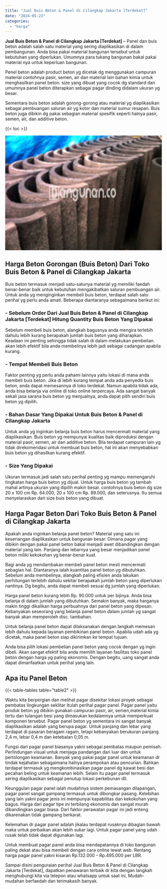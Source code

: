 ```yaml
---
title: "Jual Buis Beton & Panel di Cilangkap Jakarta [Terdekat]"
date: "2024-05-23"
categories: 
  - "harga"
---
```


**Jual Buis Beton & Panel di Cilangkap Jakarta \[Terdekat\]** – Panel dan buis beton adalah salah satu material yang sering diaplikasikan di dalam pembangunan. Anda bisa pakai material bangunan tersebut untuk kebutuhan yang diperlukan. Umumnya para tukang bangunan bakal pakai material nya untuk keperluan bangunan.

Penel beton adalah product beton yg dicetak dg menggunakan campuran material contohnya pasir, semen, air dan material lain bahan kimia untuk menghasilkan panel beton. size yang dibuat yang cocok dg standard dan umumnya panel beton diterapkan sebagai pagar dinding didalam ukuran yg besar.

Sementara buis beton adalah gorong-gorong atau material yg diaplikasikan sebagai pembuangan saluran air yg kotor dan material sumur resapan. Buis beton juga dibikin dg pakai sebagian material spesifik seperti halnya pasir, semen, air, dan additive beton.

{{< toc >}}

![Jual Buis Beton & Panel di Cilangkap Jakarta [Terdekat]](/images/jual-panel-buis-beton-murah-15.png)

## Harga Beton Gorongan (Buis Beton) Dari Toko Buis Beton & Panel di Cilangkap Jakarta

Buis beton termasuk menjadi satu-satunya material yg memiliki faedah benar-benar baik untuk kebutuhan mengakibatkan saluran pembuangan air. Untuk anda yg menginginkan membeli buis beton, terdapat salah satu perihal yg perlu anda amati. Beberapa diantaranya sebagaimana berikut ini:

### \- Sebelum Order Dari Jual Buis Beton & Panel di Cilangkap Jakarta \[Terdekat\] Hitung Quantity Buis Beton Yang Dipakai

Sebelum membeli buis beton, alangkah bagusnya anda mengira terlebih dahulu lebih kurang berapakah jumlah buis beton yang diharapkan. Keadaan ini penting sehingga tidak salah di dalam melakukan pembelian. akan lebih efektif bila anda membelinya lebih jadi sebagai cadangan apabila kurang.

### \- Tempat Membeli Buis Beton

Faktor penting yg perlu anda pahami lainnya yaitu lokasi di mana anda membeli buis beton. Jika di lebih kurang tempat anda ada penyedia buis beton, anda dapat memesannya di toko terdekat. Namun apabila tidak ada, anda bisa belanja via online di toko online terpercaya. Ada sangat banyak sekali jasa sarana buis beton yg menjualnya, anda dapat pilih sendiri buis beton yg dipilih.

### \- Bahan Dasar Yang Dipakai Untuk Buis Beton & Panel di Cilangkap Jakarta

Untuk anda yg inginkan belanja buis beton harus mencermati material yang diaplikasikan. Buis beton yg mempunyai kualitas baik diproduksi dengan material pasir, semen, air dan additive beton. Bila terdapat campuran lain yg tidak direkomendasi untuk membuat buis beton, hal ini akan menyebabkan buis beton yg dihasilkan kurang efektif.

### \- Size Yang Dipakai

Ukuran termasuk jadi salah satu perihal penting yg mampu memengaruhi tingkatan harga buis beton yg dijual. Untuk harga buis beton yg tambah mahal artinya ukuran yang dipilih makin besar. contohnya buis beton dg size 20 x 100 cm Rp. 64.000, 20 x 100 cm Rp. 89.000, dan seterusnya. Itu semua menyelaraskan dari size buis beton yang dibuat.

## Harga Pagar Beton Dari Toko Buis Beton & Panel di Cilangkap Jakarta

Apakah anda inginkan belanja panel beton? Material yang satu ini keseriangan diaplikasikan untuk bangunan besar. Dimana pagar yang dibikin dengan pakai panel beton bakal menjadi awet dibandingkan dengan material yang lain. Panjang dan lebarnya yang besar menjadikan panel beton miliki kekokohan yg benar-benar kuat.

Bagi anda yg mendambakan membeli panel beton mesti mencermati sebagian hal. Diantaranya ialah kuantitas panel beton yg dibutuhkan. Sebelum anda membelinya, alangkah paling efisien anda lakukan perhitungan terlebih dahulu sekitar berapakah jumlah beton yang diperlukan nantinya. Dg begitu, anda dapat membeli sesuai dg jumlah yang diperlukan.

Harga panel beton kurang lebih Rp. 90.000 untuk per bijinya. Anda bisa belanja di dalam jumlah yang dibutuhkan. Semakin banyak, maka harganya makin tinggi dikalikan harga perbuahnya dari panel beton yang dipesan. Kebanyakan seseorang yang belanja panel beton dalam jumlah yg sangat banyak akan memperoleh disc. tambahan.

Untuk belanja panel beton dapat dilaksanakan dengan langkah memesan lebih dahulu kepada layanan pembikinan panel beton. Apabila udah ada yg dicetak, maka panel beton siap dikirimkan ke tempat tujuan.

Anda bisa pilih lokasi pembelian panel beton yang cocok dengan yg ingin dibeli. Akan sangat efektif bila anda memilih layanan fasilitas toko panel beton dengan harga yg paling ekonomis. Dengan begitu, uang sangat anda dapat dimanfaatkan untuk perihal yang lain.

## Apa itu Panel Beton

{{< table-tables table="table2" >}}

Waktu kita berpergian dan melihat pagar disekitar lokasi proyek sebagai pembatas lingkungan seklitar Itulah perihal pagar panel. Pagar panel yaitu produk beton yg dibikin gunakan campuran pasir, air, semen,material kimia tertu dan tulangan besi yang dimasukan kedalamnya untuk memperkuat komponen tersebut. Pagar panel beton yg sementara ini sangat banyak diaplikasikan adalah yang berupa pagar. Untuk panjang dan lebar yang terdapat di pasaran beragam ragam, tetapi kebanyakan berukuran panjang 2,4 m, lebar 0,4 m dan ketebalan 0,05 m.

Fungsi dari pagar panel biasanya yakni sebagai pembatas maupun pemisah. Perlindungan visual untuk menjaga pandangan dari luar dan untuk pertolongan keamanan. Banyak yang pakai pagar panel untuk keamanan dr tindak kejahatan sebagaimana halnya perampokan atau pencurian. Bahkan terdapat termasuk yg mengkombinasikan pagar panel dg kawat besi dan pecahan beling untuk keamanan lebih. Selain itu pagar panel termasuk sering diaplikasikan sebagai penutup lokasi perkebunan dll.

Keunggulan pagar panel ialah mudahnya sistem pemasangan dilapangan, pagar panel sangat gampang termasuk untuk dibongkar pasang. Kelebihan yang lain yakni pagar jenis ini mempunyai kapabilitas dan kekokohan yang bagus. Harga dari pagar tipe ini terbilang ekonomis dan sangat murah dibandingkan pagar biasa. Dari faktor perawatan pagar ini jadi enteng dikarenakan tidak gampang berkarat.

Kelemahan dr pagar panel adalah jikalau terdapat rusaknya dibagian bawah maka untuk perbaikan akan lebih sukar lagi. Untuk pagar panel yang udah rusak telah tidak dapat digunakan lagi.

Untuk membuat pagar panel anda bisa mendapatannya di toko bangunan paling dekat atau bisa membeli dengan cara online lewat web. Rentang harga pagar panel yakni kisaran Rp.132.000 – Rp.495.000 per LBR.

Sampai disini penguraian perihal Jual Buis Beton & Panel di Cilangkap Jakarta \[Terdekat\], dapatkan penawaran terbaik dr kita dengan langkah menghubungi kita via telepon atau whatsapp untuk saat ini, Mudah-mudahan berfaedah dan terimakasih banyak.
